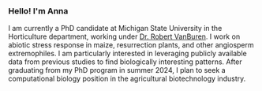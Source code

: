 ### Hello! I'm Anna

I am currently a PhD candidate at Michigan State University in the Horticulture department, working under [Dr. Robert VanBuren](https://www.vanburenlab.org/). I work on abiotic stress response in maize, resurrection plants, and other angiosperm extremophiles. I am particularly interested in leveraging publicly available data from previous studies to find biologically interesting patterns. After graduating from my PhD program in summer 2024, I plan to seek a computational biology position in the agricultural biotechnology industry.

